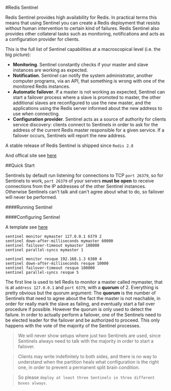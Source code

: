 #Redis Sentinel

Redis Sentinel provides high availability for Redis. In practical terms this means that using Sentinel you can create a Redis deployment that resists without human intervention to certain kind of failures.
Redis Sentinel also provides other collateral tasks such as monitoring, notifications and acts as a configuration provider for clients.

This is the full list of Sentinel capabilities at a macroscopical level (i.e. the big picture):
* **Monitoring**. Sentinel constantly checks if your master and slave instances are working as expected.
* **Notification**. Sentinel can notify the system administrator, another computer programs, via an API, that something is wrong with one of the monitored Redis instances.
* **Automatic failover**. If a master is not working as expected, Sentinel can start a failover process where a slave is promoted to master, the other additional slaves are reconfigured to use the new master, and the applications using the Redis server informed about the new address to use when connecting.
* **Configuration provider**. Sentinel acts as a source of authority for clients service discovery: clients connect to Sentinels in order to ask for the address of the current Redis master responsible for a given service. If a failover occurs, Sentinels will report the new address.

A stable release of Redis Sentinel is shipped since `Redis 2.8`

And offical site see [here](http://redis.io/topics/sentinel)

##Quick Start

Sentinels by default run listening for connections to TCP `port 26379`, so for Sentinels to work, `port 26379` of your servers **must be open** to receive connections from the IP addresses of the other Sentinel instances. Otherwise Sentinels can't talk and can't agree about what to do, so failover will never be performed.

####Running Sentinel

####Configuring Sentinel

A template see [here](sentinel.conf)

```
sentinel monitor mymaster 127.0.0.1 6379 2
sentinel down-after-milliseconds mymaster 60000
sentinel failover-timeout mymaster 180000
sentinel parallel-syncs mymaster 1

sentinel monitor resque 192.168.1.3 6380 4
sentinel down-after-milliseconds resque 10000
sentinel failover-timeout resque 180000
sentinel parallel-syncs resque 5
```

The first line is used to tell Redis to monitor a master called mymaster, that is at `address 127.0.0.1` and `port 6379`, with a **quorum** of 2. Everything is pretty obvious but the quorum argument:
The **quorum** is the number of Sentinels that need to agree about the fact the master is not reachable, in order for really mark the slave as failing, and eventually start a fail over procedure if possible.
However the quorum is only used to detect the failure. In order to actually perform a failover, one of the Sentinels need to be elected leader for the failover and be authorized to proceed. This only happens with the vote of the majority of the Sentinel processes.

> We will never show setups where just two Sentinels are used, since Sentinels always need to talk with the majority in order to start a failover.

> Clients may write indefinitely to both sides, and there is no way to understand when the partition heals what configuration is the right one, in order to prevent a permanent split brain condition.

> So please `deploy at least three Sentinels in three different boxes always`.
